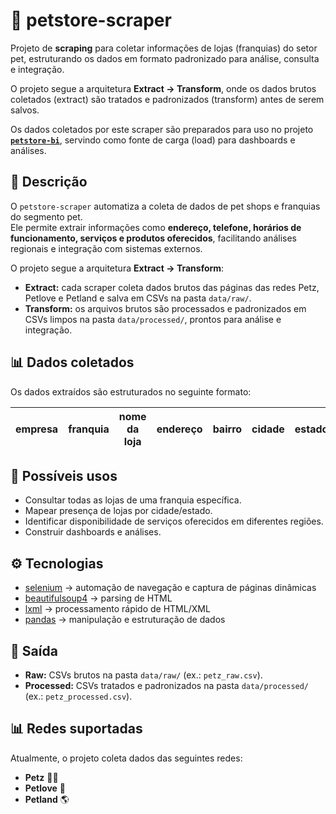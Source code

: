 # 🐾 petstore-scraper

Projeto de **scraping** para coletar informações de lojas (franquias) do setor pet, estruturando os dados em formato padronizado para análise, consulta e integração.  

O projeto segue a arquitetura **Extract → Transform**, onde os dados brutos coletados (extract) são tratados e padronizados (transform) antes de serem salvos.  

Os dados coletados por este scraper são preparados para uso no projeto [**`petstore-bi`**](https://github.com/rafa-trindade/petstore-bi), servindo como fonte de carga (load) para dashboards e análises.

## 📌 Descrição
O `petstore-scraper` automatiza a coleta de dados de pet shops e franquias do segmento pet.  
Ele permite extrair informações como **endereço, telefone, horários de funcionamento, serviços e produtos oferecidos**, facilitando análises regionais e integração com sistemas externos.

O projeto segue a arquitetura **Extract → Transform**:  

- **Extract:** cada scraper coleta dados brutos das páginas das redes Petz, Petlove e Petland e salva em CSVs na pasta `data/raw/`.  
- **Transform:** os arquivos brutos são processados e padronizados em CSVs limpos na pasta `data/processed/`, prontos para análise e integração.

## 📊 Dados coletados
Os dados extraídos são estruturados no seguinte formato:

| empresa   | franquia | nome da loja | endereço | bairro | cidade | estado | CEP | telefone | horário de funcionamento | produtos para | serviços disponíveis |
|-----------|----------|--------------|----------|--------|--------|--------|-----|----------|--------------------------|---------------|-----------------------|

## 🚀 Possíveis usos
- Consultar todas as lojas de uma franquia específica.  
- Mapear presença de lojas por cidade/estado.  
- Identificar disponibilidade de serviços oferecidos em diferentes regiões.  
- Construir dashboards e análises.

## ⚙️ Tecnologias
- [selenium](https://pypi.org/project/selenium/) → automação de navegação e captura de páginas dinâmicas  
- [beautifulsoup4](https://pypi.org/project/beautifulsoup4/) → parsing de HTML  
- [lxml](https://pypi.org/project/lxml/) → processamento rápido de HTML/XML  
- [pandas](https://pypi.org/project/pandas/) → manipulação e estruturação de dados  

## 📂 Saída
- **Raw:** CSVs brutos na pasta `data/raw/` (ex.: `petz_raw.csv`).  
- **Processed:** CSVs tratados e padronizados na pasta `data/processed/` (ex.: `petz_processed.csv`).  

## 📊 Redes suportadas
Atualmente, o projeto coleta dados das seguintes redes:

- **Petz** 🐶🐱  
- **Petlove** 💙  
- **Petland** 🌎  
